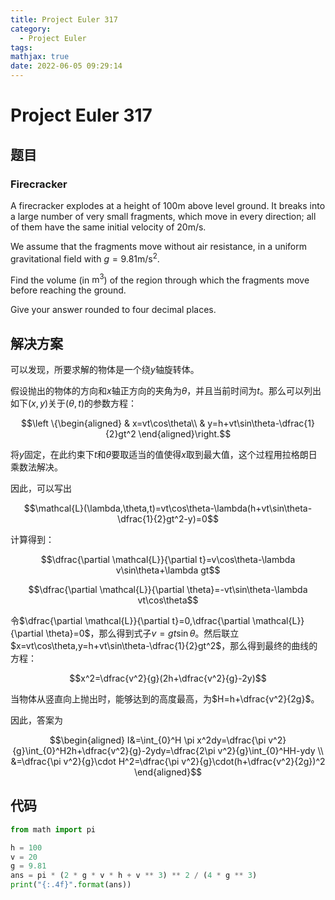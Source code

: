 ```yaml
---
title: Project Euler 317
category:
  - Project Euler
tags:
mathjax: true
date: 2022-06-05 09:29:14
---
```


<escape><!-- more --></escape>

# Project Euler 317

## 题目

### Firecracker

A firecracker explodes at a height of $100 \text{m}$ above level ground. It breaks into a large number of very small fragments, which move in every direction; all of them have the same initial velocity of $20 \text{m/s}$.

We assume that the fragments move without air resistance, in a uniform gravitational field with $g=9.81 \text{m/s}^2$.

Find the volume (in $\text{m}^3$) of the region through which the fragments move before reaching the ground.

Give your answer rounded to four decimal places.

## 解决方案

可以发现，所要求解的物体是一个绕$y$轴旋转体。

假设抛出的物体的方向和$x$轴正方向的夹角为$\theta$，并且当前时间为$t$。那么可以列出如下$(x,y)$关于$(\theta,t)$的参数方程：

$$\left \{\begin{aligned}
  & x=vt\cos\theta\\
  & y=h+vt\sin\theta-\dfrac{1}{2}gt^2
\end{aligned}\right.$$

将$y$固定，在此约束下$t$和$\theta$要取适当的值使得$x$取到最大值，这个过程用拉格朗日乘数法解决。

因此，可以写出

$$\mathcal{L}(\lambda,\theta,t)=vt\cos\theta-\lambda(h+vt\sin\theta-\dfrac{1}{2}gt^2-y)=0$$

计算得到：

$$\dfrac{\partial \mathcal{L}}{\partial t}=v\cos\theta-\lambda v\sin\theta+\lambda gt$$

$$\dfrac{\partial \mathcal{L}}{\partial \theta}=-vt\sin\theta-\lambda vt\cos\theta$$

令$\dfrac{\partial \mathcal{L}}{\partial t}=0,\dfrac{\partial \mathcal{L}}{\partial \theta}=0$，那么得到式子$v=gt\sin\theta$。然后联立$x=vt\cos\theta,y=h+vt\sin\theta-\dfrac{1}{2}gt^2$，那么得到最终的曲线的方程：

$$x^2=\dfrac{v^2}{g}(2h+\dfrac{v^2}{g}-2y)$$

当物体从竖直向上抛出时，能够达到的高度最高，为$H=h+\dfrac{v^2}{2g}$。

因此，答案为

$$\begin{aligned}
I&=\int_{0}^H \pi x^2dy=\dfrac{\pi v^2}{g}\int_{0}^H2h+\dfrac{v^2}{g}-2ydy=\dfrac{2\pi v^2}{g}\int_{0}^HH-ydy \\
&=\dfrac{\pi v^2}{g}\cdot H^2=\dfrac{\pi v^2}{g}\cdot(h+\dfrac{v^2}{2g})^2
\end{aligned}$$

## 代码

```py
from math import pi

h = 100
v = 20
g = 9.81
ans = pi * (2 * g * v * h + v ** 3) ** 2 / (4 * g ** 3)
print("{:.4f}".format(ans))

```
